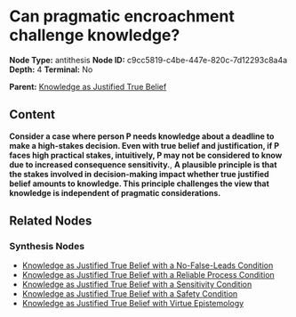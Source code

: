 # Can pragmatic encroachment challenge knowledge?

**Node Type:** antithesis
**Node ID:** c9cc5819-c4be-447e-820c-7d12293c8a4a
**Depth:** 4
**Terminal:** No

**Parent:** [Knowledge as Justified True Belief](knowledge-as-justified-true-belief-synthesis-82d03a42-3a09-47a8-b7e5-4ed04e6208fc.md)

## Content

**Consider a case where person P needs knowledge about a deadline to make a high-stakes decision. Even with true belief and justification, if P faces high practical stakes, intuitively, P may not be considered to know due to increased consequence sensitivity.**, **A plausible principle is that the stakes involved in decision-making impact whether true justified belief amounts to knowledge. This principle challenges the view that knowledge is independent of pragmatic considerations.**

## Related Nodes

### Synthesis Nodes

- [Knowledge as Justified True Belief with a No-False-Leads Condition](knowledge-as-justified-true-belief-with-a-no-false-leads-condition-synthesis-94f2b7e2-47cc-46c0-95fe-5291694eedec.md)
- [Knowledge as Justified True Belief with a Reliable Process Condition](knowledge-as-justified-true-belief-with-a-reliable-process-condition-synthesis-80e70af6-dcdc-4cec-80d9-c24d112fac89.md)
- [Knowledge as Justified True Belief with a Sensitivity Condition](knowledge-as-justified-true-belief-with-a-sensitivity-condition-synthesis-18b8a788-17d5-41c6-968f-b1110048201b.md)
- [Knowledge as Justified True Belief with a Safety Condition](knowledge-as-justified-true-belief-with-a-safety-condition-synthesis-d0d9d842-d72c-4ba9-90ea-060e5dca8383.md)
- [Knowledge as Justified True Belief with Virtue Epistemology](knowledge-as-justified-true-belief-with-virtue-epistemology-synthesis-901ae910-9490-46b5-84ee-0e51f11c1a9d.md)
